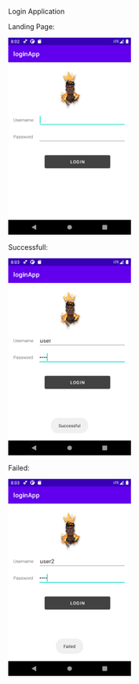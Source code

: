 Login Application

Landing Page:

<img src="Landing.png" width="250" height="400"/>

Successfull:

<img src="Successful.png" width="250" height="400"/>

Failed:

<img src="Failed.png" width="250" height="400"/>